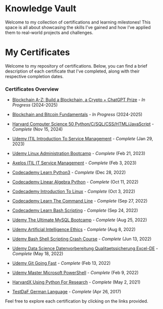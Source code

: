 # Knowledge Vault
Welcome to my collection of certifications and learning milestones! This space is all about showcasing the skills I’ve gained and how I’ve applied them to real-world projects and challenges.

# My Certificates

Welcome to my repository of certifications. Below, you can find a brief description of each certificate that I've completed, along with their respective completion dates.

### Certificates Overview
- [Blockchain A-Z: Build a Blockchain, a Crypto + ChatGPT Prize](https://www.udemy.com/course/build-your-blockchain-az/) - *In Progress* (2024-2025)

- [Blockchain and Bitcoin Fundamentals](https://www.udemy.com/course/blockchain-and-bitcoin-fundamentals/) - *In Progress* (2024-2025)

- [Harvard Computer Science 50 Python/C/SQL/CSS/HTML/JavaScript](Certificates/Harvard-ComputerScience50.pdf) - *Complete* (Nov 15, 2024)

- [Udemy ITIL Introduction To Service Management](Certificates/Udemy-ITIL-IntroductionToServiceManagement.pdf) - *Complete* (Jan 29, 2023)

- [Udemy Linux Administration Bootcamp](Certificates/Udemy-LinuxAdministrationBootcamp.pdf) - *Complete* (Feb 21, 2023)

- [Axelos ITIL IT Service Management](Certificates/Axelos-ITIL-ITServiceManagement.pdf) - *Complete* (Feb 3, 2023)

- [Codecademy Learn Python3](Certificates/Codecademy-LearnPython3.pdf) - *Complete* (Dec 28, 2022)

- [Codecademy Linear Algebra Python](Certificates/Codecademy-LinearAlgebraPython.pdf) - *Complete* (Oct 11, 2022)

- [Codecademy Introduction To Linux](Certificates/Codecademy-IntroductionToLinux.pdf) - *Complete* (Oct 3, 2022)

- [Codecademy Learn The Command Line](Certificates/Codecademy-LearnTheCommandLine.pdf) - *Complete* (Sep 27, 2022)

- [Codecademy Learn Bash Scripting](Certificates/Codecademy-LearnBashScripting.pdf) - *Complete* (Sep 24, 2022)
  
- [Udemy The Ultimate MySQL Bootcamp](Certificates/Udemy-TheUltimateMySQLBootcamp.pdf) - *Complete* (Aug 25, 2022)

- [Udemy Artificial Intelligence Ethics](Certificates/Udemy-ArtificialIntelligenceEthics.pdf) - *Complete* (Aug 8, 2022)

- [Udemy Bash Shell Scripting Crash Course](Certificates/Udemy-BashShellScriptingCrashCourse.pdf) - *Complete* (Jun 13, 2022)

- [Udemy Data Science Datenvorbereitung Qualitaetssicherung Excel-DE](Certificates/Udemy-DataScience-DatenvorbereitungQualitaetssicherungExcel-DE.pdf) - *Complete* (May 18, 2022)

- [Udemy Git Going Fast](Certificates/Udemy-GitGoingFast.pdf) - *Complete* (Feb 13, 2022)

- [Udemy Master Microsoft PowerShell](Certificates/Udemy-MasterMicrosoftPowerShell.pdf) - *Complete* (Feb 9, 2022)

- [HarvardX Using Python For Research](Certificates/HarvardX-UsingPythonForResearch.pdf) - *Complete* (May 2, 2021)

- [TestDaF German Language](Certificates/TestDaF-German-Language.pdf) - *Complete* (Apr 26, 2017)

Feel free to explore each certification by clicking on the links provided.


